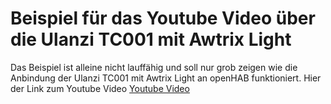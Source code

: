 # Beispiel für das Youtube Video über die Ulanzi TC001 mit Awtrix Light

Das Beispiel ist alleine nicht lauffähig und soll nur grob zeigen wie die Anbindung der Ulanzi TC001 mit Awtrix Light an openHAB funktioniert.
Hier der Link zum Youtube Video [Youtube Video](https://youtu.be/KaY-_PbxhVs)